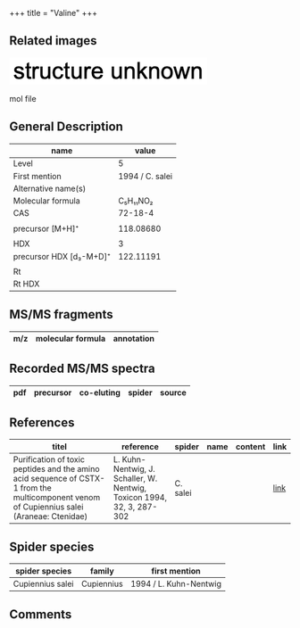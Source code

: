 +++
title = "Valine"
+++

## Related images

![](/img/2.png)

mol file

## General Description

| name                    | value           |
|-------------------------|-----------------|
| Level                   | 5               |
| First mention           | 1994 / C. salei |
| Alternative name(s)     |                 |
| Molecular formula       | C₅H₁₁NO₂        |
| CAS                     | 72-18-4         |
|                         |                 |
| precursor [M+H]⁺        | 118.08680       |
|                         |                 |
| HDX                     | 3               |
| precursor HDX [d₃-M+D]⁺ | 122.11191       |
|                         |                 |
| Rt                      |                 |
| Rt HDX                  |                 |



## MS/MS fragments

| m/z       | molecular formula | annotation        |
|-----------|-------------------|-------------------|


## Recorded MS/MS spectra

| pdf | precursor | co-eluting | spider    | source                       |
|-----|-----------|------------|-----------|------------------------------|



## References

| titel                                                                                                                                      | reference                                                              | spider   | name | content | link                                         |
|--------------------------------------------------------------------------------------------------------------------------------------------|------------------------------------------------------------------------|----------|------|---------|----------------------------------------------|
| Purification of toxic peptides and the amino acid sequence of CSTX-1 from the multicomponent venom of Cupiennius salei (Araneae: Ctenidae) | L. Kuhn-Nentwig, J. Schaller, W. Nentwig, Toxicon 1994, 32, 3, 287-302 | C. salei |      |         | [link](https://doi.org/10.1016/0041-0101(94)90082-5) |

## Spider species

| spider species   | family     | first mention          |
|------------------|------------|------------------------|
| Cupiennius salei | Cupiennius | 1994 / L. Kuhn-Nentwig |

## Comments